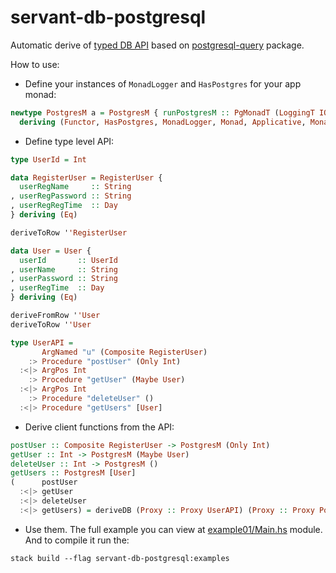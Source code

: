 servant-db-postgresql
=====================

Automatic derive of [typed DB API](https://github.com/NCrashed/servant-db) based 
on [postgresql-query](http://hackage.haskell.org/package/postgresql-query) package.

How to use:

* Define your instances of `MonadLogger` and `HasPostgres` for your app
monad:
``` haskell
newtype PostgresM a = PostgresM { runPostgresM :: PgMonadT (LoggingT IO) a }
  deriving (Functor, HasPostgres, MonadLogger, Monad, Applicative, MonadBase IO)
```

* Define type level API:
``` haskell
type UserId = Int

data RegisterUser = RegisterUser {
  userRegName     :: String
, userRegPassword :: String
, userRegRegTime  :: Day
} deriving (Eq)

deriveToRow ''RegisterUser

data User = User {
  userId       :: UserId
, userName     :: String
, userPassword :: String
, userRegTime  :: Day
} deriving (Eq)

deriveFromRow ''User
deriveToRow ''User

type UserAPI =
       ArgNamed "u" (Composite RegisterUser)
    :> Procedure "postUser" (Only Int)
  :<|> ArgPos Int
    :> Procedure "getUser" (Maybe User)
  :<|> ArgPos Int
    :> Procedure "deleteUser" ()
  :<|> Procedure "getUsers" [User]
```

* Derive client functions from the API:

``` haskell
postUser :: Composite RegisterUser -> PostgresM (Only Int)
getUser :: Int -> PostgresM (Maybe User)
deleteUser :: Int -> PostgresM ()
getUsers :: PostgresM [User]
(      postUser
  :<|> getUser
  :<|> deleteUser
  :<|> getUsers) = deriveDB (Proxy :: Proxy UserAPI) (Proxy :: Proxy PostgresM)
```

* Use them. The full example you can view at [example01/Main.hs](https://github.com/NCrashed/servant-db-postgresql/tree/master/example01/Main.hs) module. 
And to compile it run the:
```
stack build --flag servant-db-postgresql:examples
```
